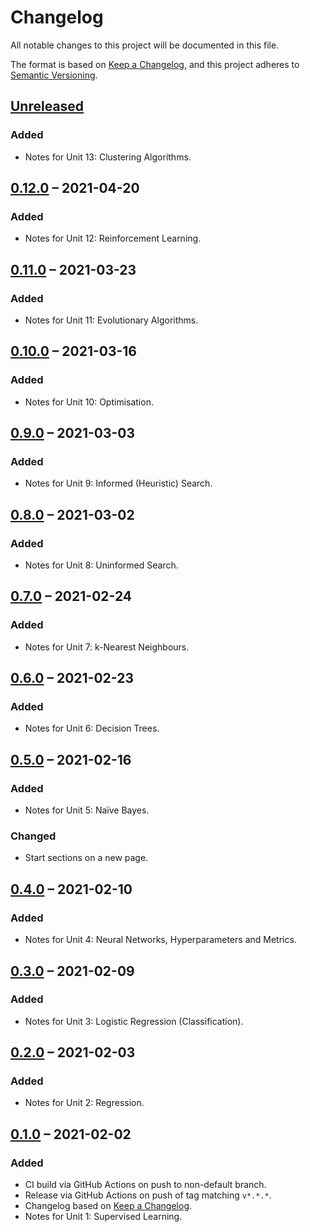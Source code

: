 # Changelog

All notable changes to this project will be documented in this file.

The format is based on [Keep a Changelog](https://keepachangelog.com/en/1.0.0/),
and this project adheres to [Semantic Versioning](https://semver.org/spec/v2.0.0.html).

## [Unreleased]

### Added

- Notes for Unit 13: Clustering Algorithms.

## [0.12.0] &ndash; 2021-04-20

### Added

- Notes for Unit 12: Reinforcement Learning.

## [0.11.0] &ndash; 2021-03-23

### Added

- Notes for Unit 11: Evolutionary Algorithms.

## [0.10.0] &ndash; 2021-03-16

### Added

- Notes for Unit 10: Optimisation.

## [0.9.0] &ndash; 2021-03-03

### Added

- Notes for Unit 9: Informed (Heuristic) Search.

## [0.8.0] &ndash; 2021-03-02

### Added

- Notes for Unit 8: Uninformed Search.

## [0.7.0] &ndash; 2021-02-24

### Added

- Notes for Unit 7: k-Nearest Neighbours.

## [0.6.0] &ndash; 2021-02-23

### Added

- Notes for Unit 6: Decision Trees.

## [0.5.0] &ndash; 2021-02-16

### Added

- Notes for Unit 5: Na&iuml;ve Bayes.

### Changed

- Start sections on a new page.

## [0.4.0] &ndash; 2021-02-10

### Added

- Notes for Unit 4: Neural Networks, Hyperparameters and Metrics.

## [0.3.0] &ndash; 2021-02-09

### Added

- Notes for Unit 3: Logistic Regression (Classification).

## [0.2.0] &ndash; 2021-02-03

### Added

- Notes for Unit 2: Regression.

## [0.1.0] &ndash; 2021-02-02

### Added

- CI build via GitHub Actions on push to non-default branch.
- Release via GitHub Actions on push of tag matching `v*.*.*`.
- Changelog based on [Keep a Changelog](https://keepachangelog.com/en/1.0.0/).
- Notes for Unit 1: Supervised Learning.

[Unreleased]: https://github.com/martindes01/artificial-intelligence-machine-learning/compare/v0.12.0...HEAD
[0.12.0]: https://github.com/martindes01/artificial-intelligence-machine-learning/compare/v0.11.0...v0.12.0
[0.11.0]: https://github.com/martindes01/artificial-intelligence-machine-learning/compare/v0.10.0...v0.11.0
[0.10.0]: https://github.com/martindes01/artificial-intelligence-machine-learning/compare/v0.9.0...v0.10.0
[0.9.0]: https://github.com/martindes01/artificial-intelligence-machine-learning/compare/v0.8.0...v0.9.0
[0.8.0]: https://github.com/martindes01/artificial-intelligence-machine-learning/compare/v0.7.0...v0.8.0
[0.7.0]: https://github.com/martindes01/artificial-intelligence-machine-learning/compare/v0.6.0...v0.7.0
[0.6.0]: https://github.com/martindes01/artificial-intelligence-machine-learning/compare/v0.5.0...v0.6.0
[0.5.0]: https://github.com/martindes01/artificial-intelligence-machine-learning/compare/v0.4.0...v0.5.0
[0.4.0]: https://github.com/martindes01/artificial-intelligence-machine-learning/compare/v0.3.0...v0.4.0
[0.3.0]: https://github.com/martindes01/artificial-intelligence-machine-learning/compare/v0.2.0...v0.3.0
[0.2.0]: https://github.com/martindes01/artificial-intelligence-machine-learning/compare/v0.1.0...v0.2.0
[0.1.0]: https://github.com/martindes01/artificial-intelligence-machine-learning/compare/root...v0.1.0
